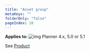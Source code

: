 ```yaml
---
title: "Asset group"
metaKeys: ""
folderOnly: "false"
pageIndex: 10
---
```


**Applies to:** ![img](https://profitbasedocs.blob.core.windows.net/icons/yes-icon.png) Planner 4.x, 5.0 or 5.1

See [Product](../dimensions-and-currency-exchange-rates/product.md)
